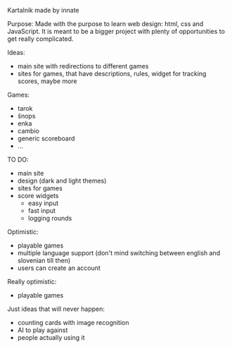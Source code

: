 Kartalnik
made by innate

Purpose: 
Made with the purpose to learn web design: html, css and JavaScript.
It is meant to be a bigger project with plenty of opportunities to get really complicated. 

Ideas: 
- main site with redirections to different games
- sites for games, that have descriptions, rules, widget for tracking scores, maybe more

Games: 
- tarok
- šnops
- enka
- cambio
- generic scoreboard
- ...


TO DO: 
- main site
- design (dark and light themes)
- sites for games
- score widgets
  - easy input
  - fast input
  - logging rounds

Optimistic: 
- playable games
- multiple language support (don't mind switching between english and slovenian till then)
- users can create an account

Really optimistic:
- playable games

Just ideas that will never happen: 
- counting cards with image recognition
- AI to play against
- people actually using it



